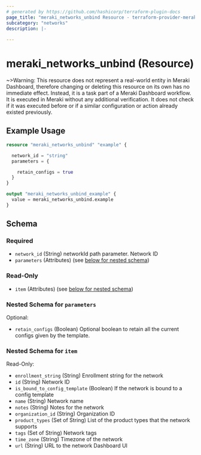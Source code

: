 ```yaml
---
# generated by https://github.com/hashicorp/terraform-plugin-docs
page_title: "meraki_networks_unbind Resource - terraform-provider-meraki"
subcategory: "networks"
description: |-
  
---
```


# meraki_networks_unbind (Resource)



~>Warning: This resource does not represent a real-world entity in Meraki Dashboard, therefore changing or deleting this resource on its own has no immediate effect. Instead, it is a task part of a Meraki Dashboard workflow. It is executed in Meraki without any additional verification. It does not check if it was executed before or if a similar configuration or action 
already existed previously.


## Example Usage

```terraform
resource "meraki_networks_unbind" "example" {

  network_id = "string"
  parameters = {

    retain_configs = true
  }
}

output "meraki_networks_unbind_example" {
  value = meraki_networks_unbind.example
}
```

<!-- schema generated by tfplugindocs -->
## Schema

### Required

- `network_id` (String) networkId path parameter. Network ID
- `parameters` (Attributes) (see [below for nested schema](#nestedatt--parameters))

### Read-Only

- `item` (Attributes) (see [below for nested schema](#nestedatt--item))

<a id="nestedatt--parameters"></a>
### Nested Schema for `parameters`

Optional:

- `retain_configs` (Boolean) Optional boolean to retain all the current configs given by the template.


<a id="nestedatt--item"></a>
### Nested Schema for `item`

Read-Only:

- `enrollment_string` (String) Enrollment string for the network
- `id` (String) Network ID
- `is_bound_to_config_template` (Boolean) If the network is bound to a config template
- `name` (String) Network name
- `notes` (String) Notes for the network
- `organization_id` (String) Organization ID
- `product_types` (Set of String) List of the product types that the network supports
- `tags` (Set of String) Network tags
- `time_zone` (String) Timezone of the network
- `url` (String) URL to the network Dashboard UI
